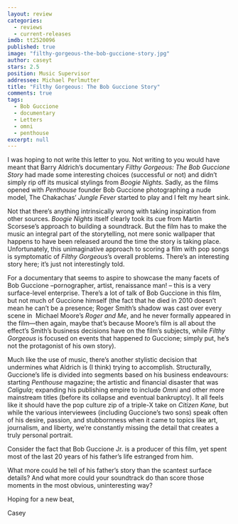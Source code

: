 ```yaml
---
layout: review
categories: 
  - reviews
  - current-releases
imdb: tt2520096
published: true
image: "filthy-gorgeous-the-bob-guccione-story.jpg"
author: caseyt
stars: 2.5
position: Music Supervisor
addressee: Michael Perlmutter
title: "Filthy Gorgeous: The Bob Guccione Story"
comments: true
tags: 
  - Bob Guccione
  - documentary
  - Letters
  - omni
  - penthouse
excerpt: null
---
```


<p>I was hoping to not write this letter to you. Not writing to you would have meant that Barry Aldrich&rsquo;s documentary <em>Filthy Gorgeous: The Bob Guccione Story</em> had made some interesting choices (successful or not) and didn&rsquo;t simply rip off its musical stylings from <em>Boogie Nights.</em> Sadly, as the films opened with <em>Penthouse </em>founder Bob Guccione photographing a nude model, The Chakachas&rsquo; <em>Jungle Fever</em> started to play and I felt my heart sink.</p>
<p>Not that there&rsquo;s anything intrinsically wrong with taking inspiration from other sources. <em>Boogie Nights</em> itself clearly took its cue from Martin Scorsese&rsquo;s approach to building a soundtrack. But the film has to make the music an integral part of the storytelling, not mere sonic wallpaper that happens to have been released around the time the story is taking place. Unfortunately, this unimaginative approach to scoring a film with pop songs is symptomatic of <em>Filthy Gorgeous</em>&rsquo;s overall problems. There&rsquo;s an interesting story here; it&rsquo;s just not interestingly told.</p>
<p>For a documentary that seems to aspire to showcase the many facets of<em> </em>Bob Guccione &ndash;pornographer, artist, renaissance man! &ndash; this is a very surface-level enterprise. There&rsquo;s a lot of talk of Bob Guccione in this film, but not much of Guccione himself (the fact that he died in 2010 doesn&rsquo;t mean he can&rsquo;t be a presence; Roger Smith&rsquo;s shadow was cast over every scene in&nbsp; Michael Moore&rsquo;s <em>Roger and Me</em>, and he never formally appeared in the film&mdash;then again, maybe that&rsquo;s because Moore&rsquo;s film is all about the effect&rsquo;s Smith&rsquo;s business decisions have on the film&rsquo;s subjects, while <em>Filthy Gorgeous </em>is focused on events that happened <em>to</em> Guccione; simply put, he&rsquo;s not the protagonist of his own story).</p>
<p>Much like the use of music, there&rsquo;s another stylistic decision that undermines what Aldrich is (I think) trying to accomplish. Structurally, Guccione&rsquo;s life is divided into segments based on his business endeavours: starting <em>Penthouse </em>magazine; the artistic and financial disaster that was <em>Caligula</em>; expanding his publishing empire to include <em>Omni</em> and other more mainstream titles (before its collapse and eventual bankruptcy). It all feels like it should have the pop culture zip of a triple-X take on <em>Citizen Kane, </em>but while the various interviewees (including Guccione&rsquo;s two sons) speak often of his desire, passion, and stubbornness when it came to topics like art, journalism, and liberty, we&rsquo;re constantly missing the detail that creates a truly personal portrait.&nbsp;</p>
<p>Consider the fact that Bob Guccione Jr. is a producer of this film, yet spent most of the last 20 years of his father&rsquo;s life estranged from him.</p>
<p>What more could he tell of his father&rsquo;s story than the scantest surface details? And what more could your soundtrack do than score those moments in the most obvious, uninteresting way?</p>
<p>Hoping for a new beat,</p>
<p>Casey</p>
